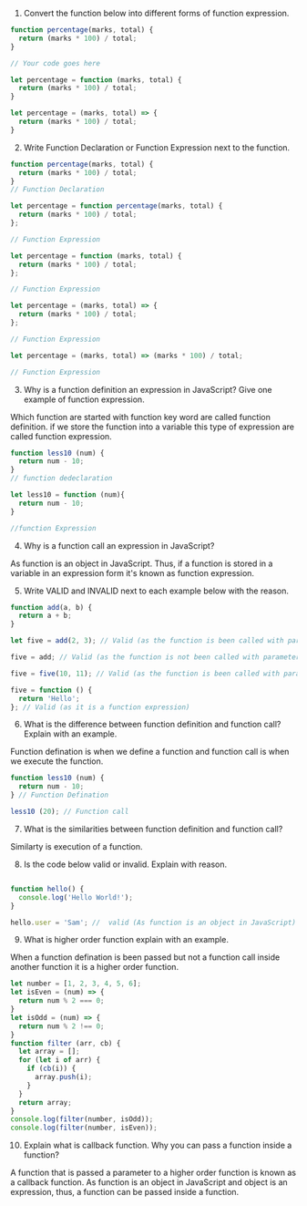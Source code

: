 1. Convert the function below into different forms of function expression.

```js
function percentage(marks, total) {
  return (marks * 100) / total;
}

// Your code goes here

let percentage = function (marks, total) {
  return (marks * 100) / total;
}

let percentage = (marks, total) => {
  return (marks * 100) / total;
}

```

2. Write Function Declaration or Function Expression next to the function.

```js
function percentage(marks, total) {
  return (marks * 100) / total;
}
// Function Declaration
```

```js
let percentage = function percentage(marks, total) {
  return (marks * 100) / total;
};

// Function Expression
```

```js
let percentage = function (marks, total) {
  return (marks * 100) / total;
};

// Function Expression
```

```js
let percentage = (marks, total) => {
  return (marks * 100) / total;
};

// Function Expression
```

```js
let percentage = (marks, total) => (marks * 100) / total;

// Function Expression
```

3. Why is a function definition an expression in JavaScript? Give one example of function expression.


Which function are started with function key word are called function definition.
if we store the function into a variable this type  of expression are called function expression.


```js
function less10 (num) {
  return num - 10;
}
// function dedeclaration

let less10 = function (num){
  return num - 10;
}

//function Expression

```
4. Why is a function call an expression in JavaScript?


As function is an object in JavaScript. Thus, if a function is stored in a variable in an expression form it's known as function expression.

5. Write VALID and INVALID next to each example below with the reason.

```js
function add(a, b) {
  return a + b;
}

let five = add(2, 3); // Valid (as the function is been called with parameters)

five = add; // Valid (as the function is not been called with parameters, it's a function reference)

five = five(10, 11); // Valid (as the function is been called with parameters, also the variable five is already reclared to store the value)

five = function () {
  return 'Hello';
}; // Valid (as it is a function expression)
```

6. What is the difference between function definition and function call? Explain with an example.

Function defination is when we define a function and function call is when we execute the function.

```js
function less10 (num) {
  return num - 10;
} // Function Defination

less10 (20); // Function call
```

7. What is the similarities between function definition and function call?

Similarty is execution of a function.

8. Is the code below valid or invalid. Explain with reason.

```js

function hello() {
  console.log('Hello World!');
}

hello.user = 'Sam'; //  valid (As function is an object in JavaScript)

```

9. What is higher order function explain with an example.

When a function defination is been passed but not a function call inside another function it is a higher order function.

```js
let number = [1, 2, 3, 4, 5, 6];
let isEven = (num) => {
  return num % 2 === 0;
}
let isOdd = (num) => {
  return num % 2 !== 0;
}
function filter (arr, cb) {
  let array = [];
  for (let i of arr) {
    if (cb(i)) {
      array.push(i);
    }
  }
  return array;
}
console.log(filter(number, isOdd));
console.log(filter(number, isEven));
```


10. Explain what is callback function. Why you can pass a function inside a function?

A function that is passed a parameter to a higher order function is known as a callback function. As function is an object in JavaScript and object is an expression, thus, a function can be passed inside a function.
